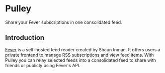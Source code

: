 Pulley
======
Share your Fever subscriptions in one consolidated feed.

Introduction
------------
[Fever](http://feedafever.com/) is a self-hosted feed reader created by Shaun Inman.
It offers users a private frontend to manage RSS subscriptions and view feed items.
With Pulley you can relay selected feeds into a consolidated feed to share with friends or publicly using Fever's API.